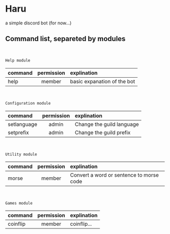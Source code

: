 # Haru

a simple discord bot (for now...)

## Command list, separeted by modules

&nbsp;

~~~python
Help module
~~~

command | permission | explination
:------ | :--------: | :----------
help | member | basic expanation of the bot

&nbsp;

~~~python
Configuration module
~~~

command | permission | explination
:------ | :--------: | :----------
setlanguage | admin | Change the guild language
setprefix | admin | Change the guild prefix

&nbsp;

~~~phyton
Utility module
~~~

command | permission | explination
:------ | :--------: | :----------
morse | member | Convert a word or sentence to morse code

&nbsp;

~~~phyton
Games module
~~~

command | permission | explination
:------ | :--------: | :----------
coinflip | member | coinflip...
